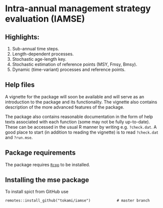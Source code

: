 Intra-annual management strategy evaluation (IAMSE)
=====

## Highlights:

1. Sub-annual time steps.
2. Length-dependent processes.
3. Stochastic age-length key.
4. Stochastic estimation of reference points (MSY, Fmsy, Bmsy).
5. Dynamic (time-variant) processes and reference points.


## Help files

A vignette for the package will soon be available and will serve as an introduction to the package and its functionality. The vignette also contains description of the more advanced features of the package.

The package also contains reasonable documentation in the form of help texts associated with each function (some may not be fully up-to-date). These can be accessed in the usual R manner by writing e.g. ```?check.dat```. A good place to start (in addition to reading the vignette) is to read ```?check.dat``` and ```?run.mse```.


## Package requirements

The package requires [`Rcpp`](http://www.rcpp.org) to be installed.


## Installing the mse package

To install spict from GitHub use

```
remotes::install_github("tokami/iamse")            # master branch
```
